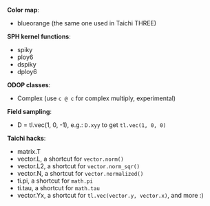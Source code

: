 **Color map**:
- blueorange (the same one used in Taichi THREE)

**SPH kernel functions**:
- spiky
- ploy6
- dspiky
- dploy6

**ODOP classes**:
- Complex (use `c @ c` for complex multiply, experimental)

**Field sampling**:
- D = tl.vec(1, 0, -1), e.g.: `D.xyy` to get `tl.vec(1, 0, 0)`

**Taichi hacks**:
- matrix.T
- vector.L, a shortcut for `vector.norm()`
- vector.L2, a shortcut for `vector.norm_sqr()`
- vector.N, a shortcut for `vector.normalized()`
- ti.pi, a shortcut for `math.pi`
- ti.tau, a shortcut for `math.tau`
- vector.Yx, a shortcut for `tl.vec(vector.y, vector.x)`, and more :)
